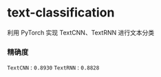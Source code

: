 # text-classification
利用 PyTorch 实现 TextCNN、TextRNN 进行文本分类


### 精确度
`TextCNN` : `0.8930`
`TextRNN` : `0.8828`
